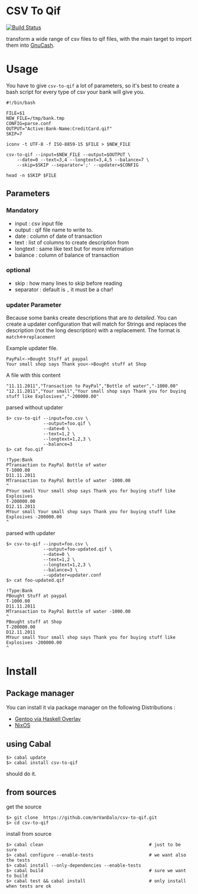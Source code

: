 # CSV To Qif

[![Build Status](https://travis-ci.org/mrVanDalo/csv-to-qif.svg?branch=master)](https://travis-ci.org/mrVanDalo/csv-to-qif)

transform a wide range of csv files to qif files, with 
the main target to import them into [GnuCash](http://www.gnucash.org/).

# Usage

You have to give `csv-to-qif` a lot of parameters, so it's best 
to create a bash script for every type of csv your bank will give you.

    #!/bin/bash
    
    FILE=$1
    NEW_FILE=/tmp/bank.tmp
    CONFIG=parse.conf
    OUTPUT="Active:Bank-Name:CreditCard.qif"
    SKIP=7
    
    iconv -t UTF-8 -f ISO-8859-15 $FILE > $NEW_FILE
    
    csv-to-qif --input=$NEW_FILE --output=$OUTPUT \
        --date=0 --text=3,4 --longtext=3,4,5 --balance=7 \
        --skip=$SKIP --separator=';' --updater=$CONFIG
    
    head -n $SKIP $FILE

## Parameters

### Mandatory

* input : csv input file
* output : qif file name to write to.
* date : column of date of transaction
* text : list of columns to create description from
* longtext : same like text but for more information
* balance : column of balance of transaction

### optional

* skip : how many lines to skip before reading
* separator : default is `,`  it must be a char!

### updater Parameter

Because some banks create descriptions that are _to detailed_.
You can create a updater configuration that will match for Strings
and replaces the description (not the long description) with a replacement.
The format is `match`<->`replacement`

Example updater file.

    PayPal<->Bought Stuff at paypal
    Your small shop says Thank you<->Bought stuff at Shop

A file with this content

    "11.11.2011","Transaction to PayPal","Bottle of water","-1000.00"
    "12.11.2011","Your small","Your small shop says Thank you for buying stuff like Explosives","-200000.00"

parsed without updater

    $> csv-to-qif --input=foo.csv \
                  --output=foo.qif \
                  --date=0 \
                  --text=1,2 \
                  --longtext=1,2,3 \
                  --balance=3
    $> cat foo.qif

    !Type:Bank
    PTransaction to PayPal Bottle of water
    T-1000.00
    D11.11.2011
    MTransaction to PayPal Bottle of water -1000.00
    ^
    PYour small Your small shop says Thank you for buying stuff like Explosives
    T-200000.00
    D12.11.2011
    MYour small Your small shop says Thank you for buying stuff like Explosives -200000.00
    ^
parsed with updater

    $> csv-to-qif --input=foo.csv \
                  --output=foo-updated.qif \
                  --date=0 \
                  --text=1,2 \
                  --longtext=1,2,3 \
                  --balance=3 \
                  --updater=updater.conf
    $> cat foo-updated.qif

    !Type:Bank
    PBought Stuff at paypal
    T-1000.00
    D11.11.2011
    MTransaction to PayPal Bottle of water -1000.00
    ^
    PBought stuff at Shop
    T-200000.00
    D12.11.2011
    MYour small Your small shop says Thank you for buying stuff like Explosives -200000.00
    ^

    

# Install


## Package manager

You can install it via package manager on the following Distributions : 

* [Gentoo via Haskell Overlay](https://github.com/gentoo-haskell/gentoo-haskell)
* [NixOS](https://nixos.org/)

## using Cabal

    $> cabal update
    $> cabal install csv-to-qif

should do it.

## from sources

get the source

    $> git clone  https://github.com/mrVanDalo/csv-to-qif.git
    $> cd csv-to-qif

install from source

    $> cabal clean                                        # just to be sure
    $> cabal configure --enable-tests                     # we want also the tests
    $> cabal install --only-dependencies --enable-tests
    $> cabal build                                        # sure we want to build
    $> cabal test && cabal install                        # only install when tests are ok



